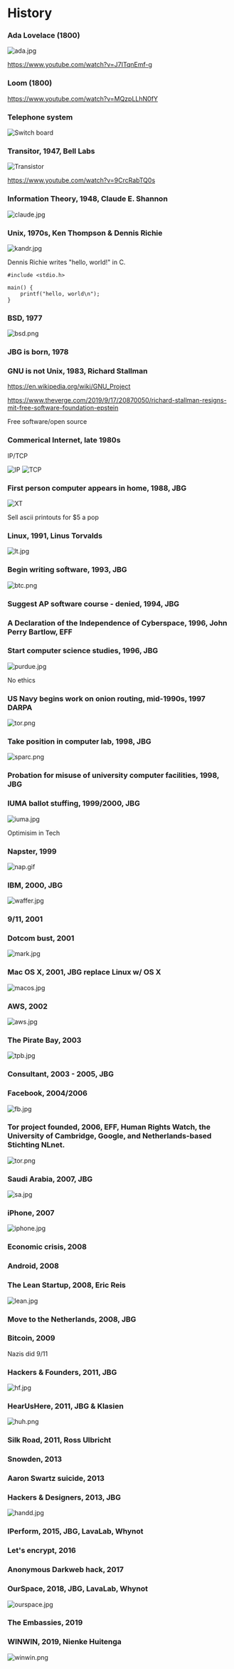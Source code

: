 # History 

### Ada Lovelace (1800)

![ada.jpg](images/ada.jpg)

https://www.youtube.com/watch?v=J7ITqnEmf-g

### Loom (1800)

https://www.youtube.com/watch?v=MQzpLLhN0fY


### Telephone system
![Switch board](http://4.bp.blogspot.com/-Ufv7u9IqlZc/TZfwOep-raI/AAAAAAAADyo/UO0jfSZjdzg/s1600/Telephone+switchboard+operators+in+WW%252C+1957.jpg)

### Transitor, 1947, Bell Labs

![Transistor](https://external-content.duckduckgo.com/iu/?u=http%3A%2F%2F3.bp.blogspot.com%2F-gYcP_AJIxwY%2FVoZCu-l-sXI%2FAAAAAAAABp8%2FuOU4v7lbCts%2Fs1600%2FBig-Promotion-2N3906-3-Pins-General-Purpose-PNP-font-b-Bipolar-b-font-font-b-Transistors.jpg&f=1&nofb=1)

https://www.youtube.com/watch?v=9CrcRabTQ0s

### Information Theory, 1948, Claude E. Shannon

![claude.jpg](images/claude.jpg)

### Unix, 1970s, Ken Thompson & Dennis Richie

![kandr.jpg](images/kandr.jpg)

Dennis Richie writes "hello, world!" in C.

    #include <stdio.h>
  
    main() {
        printf("hello, world\n");
    }

### BSD, 1977

![bsd.png](images/bsd.png)

### JBG is born, 1978

### GNU is not Unix, 1983, Richard Stallman

https://en.wikipedia.org/wiki/GNU_Project

https://www.theverge.com/2019/9/17/20870050/richard-stallman-resigns-mit-free-software-foundation-epstein

Free software/open source

### Commerical Internet, late 1980s

IP/TCP

![IP](https://external-content.duckduckgo.com/iu/?u=http%3A%2F%2F2yh5c119vtjz3yoo8229y5bs-wpengine.netdna-ssl.com%2Fwp-content%2Fuploads%2F2015%2F10%2FIP-packet-makeup.jpg&f=1&nofb=1)
![TCP](https://external-content.duckduckgo.com/iu/?u=https%3A%2F%2Flh6.googleusercontent.com%2Fproxy%2FCbxvEKvLi688M9bAzwncqIOXiuF_9LALDhyEo5MIqh7OYHlv3sRXAQJE0h5jcxstZYF75gwfS7k%3Ds0-d&f=1&nofb=1)

### First person computer appears in home, 1988, JBG

![XT](https://external-content.duckduckgo.com/iu/?u=https%3A%2F%2Fupload.wikimedia.org%2Fwikipedia%2Fcommons%2Fthumb%2F6%2F6a%2FIbm_px_xt_color.jpg%2F1200px-Ibm_px_xt_color.jpg&f=1&nofb=1)

Sell ascii printouts for $5 a pop

### Linux, 1991, Linus Torvalds

![lt.jpg](images/lt.jpg)

### Begin writing software, 1993, JBG

![btc.png](images/btc.png)

### Suggest AP software course - denied, 1994, JBG

### A Declaration of the Independence of Cyberspace, 1996, John Perry Bartlow, EFF

### Start computer science studies, 1996, JBG


![purdue.jpg](images/purdue.jpg)

No ethics

### US Navy begins work on onion routing, mid-1990s, 1997 DARPA

![tor.png](images/tor.png)

### Take position in computer lab, 1998, JBG

![sparc.png](images/sparc.png)

### Probation for misuse of university computer facilities, 1998, JBG

### IUMA ballot stuffing, 1999/2000, JBG

![iuma.jpg](images/iuma.jpg)

Optimisim in Tech

### Napster, 1999

![nap.gif](images/nap.gif)

### IBM, 2000, JBG

![waffer.jpg](images/waffer.jpg)

### 9/11, 2001

### Dotcom bust, 2001

![mark.jpg](images/mark.jpg)

### Mac OS X, 2001, JBG replace Linux w/ OS X

![macos.jpg](images/macos.jpg)

### AWS, 2002

![aws.jpg](images/aws.jpg)

### The Pirate Bay, 2003

![tpb.jpg](images/tpb.jpg)

### Consultant, 2003 - 2005, JBG

### Facebook, 2004/2006

![fb.jpg](images/fb.jpg)

### Tor project founded, 2006, EFF, Human Rights Watch, the University of Cambridge, Google, and Netherlands-based Stichting NLnet.

![tor.png](images/tor.png)

### Saudi Arabia, 2007, JBG

![sa.jpg](images/sa.jpg)

### iPhone, 2007

![iphone.jpg](images/iphone.jpg)

### Economic crisis, 2008

### Android, 2008

### The Lean Startup, 2008, Eric Reis

![lean.jpg](images/lean.jpg)

### Move to the Netherlands, 2008, JBG

### Bitcoin, 2009

Nazis did 9/11

### Hackers & Founders, 2011, JBG

![hf.jpg](images/hf.jpg)

### HearUsHere, 2011, JBG & Klasien

![huh.png](images/huh.png)

### Silk Road, 2011, Ross Ulbricht

### Snowden, 2013

### Aaron Swartz suicide, 2013

### Hackers & Designers, 2013, JBG

![handd.jpg](images/handd.jpg)

### IPerform, 2015, JBG, LavaLab, Whynot

### Let's encrypt, 2016

### Anonymous Darkweb hack, 2017

### OurSpace, 2018, JBG, LavaLab, Whynot

![ourspace.jpg](images/ourspace.jpg)

### The Embassies, 2019

### WINWIN, 2019, Nienke Huitenga

![winwin.png](images/winwin.png)

